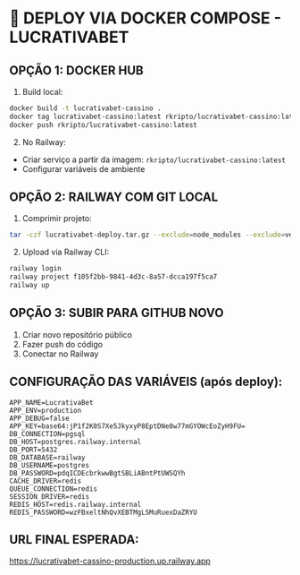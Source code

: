 # 🚀 DEPLOY VIA DOCKER COMPOSE - LUCRATIVABET

## OPÇÃO 1: DOCKER HUB
1. Build local:
```bash
docker build -t lucrativabet-cassino .
docker tag lucrativabet-cassino:latest rkripto/lucrativabet-cassino:latest
docker push rkripto/lucrativabet-cassino:latest
```

2. No Railway:
- Criar serviço a partir da imagem: `rkripto/lucrativabet-cassino:latest`
- Configurar variáveis de ambiente

## OPÇÃO 2: RAILWAY COM GIT LOCAL
1. Comprimir projeto:
```bash
tar -czf lucrativabet-deploy.tar.gz --exclude=node_modules --exclude=vendor --exclude=.git .
```

2. Upload via Railway CLI:
```bash
railway login
railway project f105f2bb-9841-4d3c-8a57-dcca197f5ca7
railway up
```

## OPÇÃO 3: SUBIR PARA GITHUB NOVO
1. Criar novo repositório público
2. Fazer push do código
3. Conectar no Railway

## CONFIGURAÇÃO DAS VARIÁVEIS (após deploy):
```
APP_NAME=LucrativaBet
APP_ENV=production
APP_DEBUG=false
APP_KEY=base64:jP1f2K0S7Xe5JkyxyP8EptDNe8w77mGYOWcEoZyH9FU=
DB_CONNECTION=pgsql
DB_HOST=postgres.railway.internal
DB_PORT=5432
DB_DATABASE=railway
DB_USERNAME=postgres
DB_PASSWORD=pdqICDEcbrkwwBgtSBLiABntPtUWSQYh
CACHE_DRIVER=redis
QUEUE_CONNECTION=redis
SESSION_DRIVER=redis
REDIS_HOST=redis.railway.internal
REDIS_PASSWORD=wzFBxeltNhQvXEBTMgLSMuRuexDaZRYU
```

## URL FINAL ESPERADA:
https://lucrativabet-cassino-production.up.railway.app